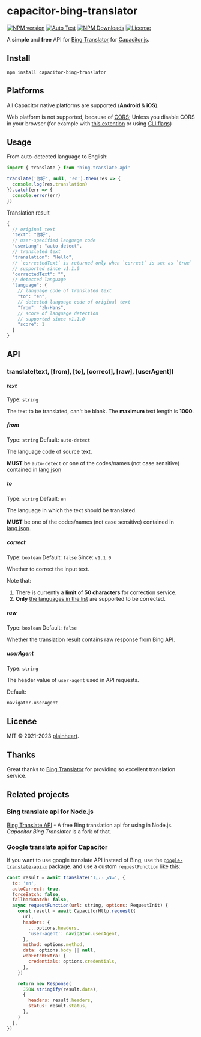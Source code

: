 # capacitor-bing-translator
[![NPM version](https://img.shields.io/npm/v/capacitor-bing-translator.svg?style=flat)](https://www.npmjs.org/package/capacitor-bing-translator)
[![Auto Test](https://github.com/sabereen/capacitor-bing-translator/actions/workflows/autotest.yml/badge.svg)](https://github.com/sabereen/capacitor-bing-translator/actions/workflows/autotest.yml)
[![NPM Downloads](https://img.shields.io/npm/dm/capacitor-bing-translator.svg)](https://npmcharts.com/compare/capacitor-bing-translator?minimal=true)
[![License](https://img.shields.io/npm/l/capacitor-bing-translator.svg)](https://github.com/sabereen/capacitor-bing-translator/blob/master/LICENSE)

A **simple** and **free** API for [Bing Translator](https://bing.com/translator) for [Capacitor.js](https://capacitorjs.com).

## Install 

```
npm install capacitor-bing-translator
```

## Platforms
All Capacitor native platforms are supported (**Android** & **iOS**).

Web platform is not supported, because of [CORS](https://developer.mozilla.org/en-US/docs/Web/HTTP/CORS); Unless you disable CORS in your browser (for example with [this extention](https://chrome.google.com/webstore/detail/cors-unblock/lfhmikememgdcahcdlaciloancbhjino) or using [CLI flags](https://medium.com/@dmadan86/run-chrome-browser-without-cors-by-disabling-web-security-d124ad4dd2cf))

## Usage

From auto-detected language to English:

```js
import { translate } from 'bing-translate-api'

translate('你好', null, 'en').then(res => {
  console.log(res.translation)
}).catch(err => {
  console.error(err)
})
```

Translation result

```js
{
  // original text
  "text": "你好",
  // user-specified language code
  "userLang": "auto-detect",
  // translated text
  "translation": "Hello",
  // `correctedText` is returned only when `correct` is set as `true`
  // supported since v1.1.0
  "correctedText": "",
  // detected language
  "language": {
    // language code of translated text
    "to": "en",
    // detected language code of original text
    "from": "zh-Hans",
    // score of language detection
    // supported since v1.1.0
    "score": 1
  }
}
```

## API

### translate(text, [from], [to], [correct], [raw], [userAgent])

#### _text_

Type: `string`

The text to be translated, can't be blank. The **maximum** text length is **1000**.

##### _from_
Type: `string` Default: `auto-detect`

The language code of source text.

**MUST** be `auto-detect` or one of the codes/names (not case sensitive) contained in [lang.json](https://github.com/plainheart/bing-translate-api/blob/master/src/lang.json)

##### _to_
Type: `string` Default: `en`

The language in which the text should be translated.

**MUST** be one of the codes/names (not case sensitive) contained in [lang.json](https://github.com/plainheart/bing-translate-api/blob/master/src/lang.json).

##### _correct_
Type: `boolean` Default: `false` Since: `v1.1.0`

Whether to correct the input text.

Note that:
1) There is currently a **limit** of **50 characters** for correction service.
2) **Only** [the languages in the list](https://github.com/plainheart/bing-translate-api/blob/master/src/lang.js#L10-L29) are supported to be corrected.

##### _raw_
Type: `boolean` Default: `false`

Whether the translation result contains raw response from Bing API.

##### _userAgent_
Type: `string`

The header value of `user-agent` used in API requests. 

Default:
```
navigator.userAgent
```

## License

MIT &copy; 2021-2023 [plainheart](https://github.com/plainheart).

## Thanks

Great thanks to [Bing Translator](https://bing.com/translator) for providing so excellent translation service.

## Related projects

### Bing translate api for Node.js
[Bing Translate API](https://github.com/plainheart/bing-translate-api) - A free Bing translation api for using in Node.js. _Capacitor Bing Translator_ is a fork of that.

### Google translate api for Capacitor
If you want to use google translate API instead of Bing, use the [`google-translate-api-x`](https://www.npmjs.com/package/google-translate-api-x) package. and use a custom `requestFunction` like this:
```js
const result = await translate('سلام دنیا', {
  to: 'en',
  autoCorrect: true,
  forceBatch: false,
  fallbackBatch: false,
  async requestFunction(url: string, options: RequestInit) {
    const result = await CapacitorHttp.request({
      url,
      headers: {
        ...options.headers,
        'user-agent': navigator.userAgent,
      },
      method: options.method,
      data: options.body || null,
      webFetchExtra: {
        credentials: options.credentials,
      },
    })

    return new Response(
      JSON.stringify(result.data),
      {
        headers: result.headers,
        status: result.status,
      },
    )
  },
})
```